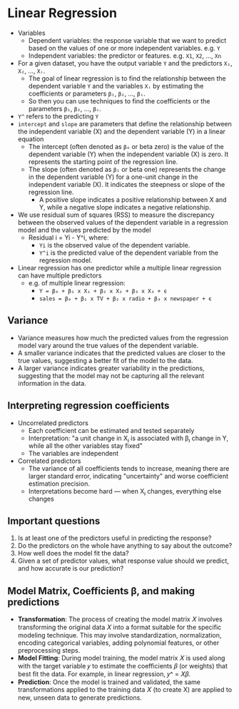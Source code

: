 # Linear Regression

- Variables
  - Dependent variables: the response variable that we want to predict based on the values of one or more independent variables. e.g. `Y`
  - Independent variables: the predictor or features. e.g. `X1`, `X2`, ..., `Xn`
- For a given dataset, you have the output variable `Y` and the predictors `X₁`, `X₂`, ..., `Xᵢ`.
  - The goal of linear regression is to find the relationship between the dependent variable `Y` and the variables `Xᵢ` by estimating the coefficients or parameters `β₁`, `β₂`, ..., `βᵢ`.
  - So then you can use techniques to find the coefficients or the parameters `β₁`, `β₂`, ..., `βᵢ`.
- `Y^` refers to the predicting `Y`
- `intercept` and `slope` are parameters that define the relationship between the independent variable (X) and the dependent variable (Y) in a linear equation
  - The intercept (often denoted as `β₀` or beta zero) is the value of the dependent variable (Y) when the independent variable (X) is zero. It represents the starting point of the regression line.
  - The slope (often denoted as `β₁` or beta one) represents the change in the dependent variable (Y) for a one-unit change in the independent variable (X). It indicates the steepness or slope of the regression line.
    - A positive slope indicates a positive relationship between X and Y, while a negative slope indicates a negative relationship.
- We use residual sum of squares (RSS) to measure the discrepancy between the observed values of the dependent variable in a regression model and the values predicted by the model
  - Residual i = Yi - Y^i, where:
    - `Yi` is the observed value of the dependent variable.
    - `Y^i` is the predicted value of the dependent variable from the regression model.
- Linear regression has one predictor while a multiple linear regression can have multiple predictors
  - e.g. of multiple linear regression:
    - `Y = β₀ + β₁ x X₁ + β₂ x X₂ + β₃ x X₃ + ϵ`
    - `sales = β₀ + β₁ x TV + β₂ x radio + β₃ x newspaper + ϵ`

## Variance

- Variance measures how much the predicted values from the regression model vary around the true values of the dependent variable.
- A smaller variance indicates that the predicted values are closer to the true values, suggesting a better fit of the model to the data.
- A larger variance indicates greater variability in the predictions, suggesting that the model may not be capturing all the relevant information in the data.

## Interpreting regression coefficients

- Uncorrelated predictors
  - Each coefficient can be estimated and tested separately
  - Interpretation: "a unit change in Xⱼ is associated with βⱼ change in Y, while all the other variables stay fixed"
  - The variables are independent
- Correlated predictors
  - The variance of all coefficients tends to increase, meaning there are larger standard error, indicating "uncertainty" and worse coefficient estimation precision.
  - Interpretations become hard — when Xⱼ changes, everything else changes

## Important questions

1. Is at least one of the predictors useful in predicting the response?
2. Do the predictors on the whole have anything to say about the outcome?
3. How well does the model fit the data?
4. Given a set of predictor values, what response value should we predict, and how accurate is our prediction?

## Model Matrix, Coefficients β, and making predictions

- **Transformation**: The process of creating the model matrix 𝑋 involves transforming the original data 𝑋 into a format suitable for the specific modeling technique. This may involve standardization, normalization, encoding categorical variables, adding polynomial features, or other preprocessing steps.
- **Model Fitting**: During model training, the model matrix 𝑋 is used along with the target variable 𝑦 to estimate the coefficients 𝛽 (or weights) that best fit the data. For example, in linear regression, 𝑦^ = 𝑋𝛽.
- **Prediction**: Once the model is trained and validated, the same transformations applied to the training data 𝑋 (to create X) are applied to new, unseen data to generate predictions.
